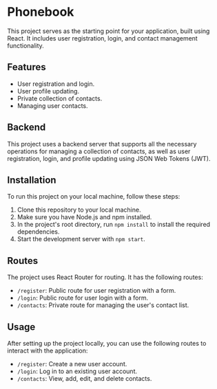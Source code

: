 # Phonebook

This project serves as the starting point for your application, built using React. It includes user registration, login, and contact management functionality.

## Features

- User registration and login.
- User profile updating.
- Private collection of contacts.
- Managing user contacts.

## Backend

This project uses a backend server that supports all the necessary operations for managing a collection of contacts, as well as user registration, login, and profile updating using JSON Web Tokens (JWT). 

## Installation

To run this project on your local machine, follow these steps:

1. Clone this repository to your local machine.
2. Make sure you have Node.js and npm installed.
3. In the project's root directory, run `npm install` to install the required dependencies.
4. Start the development server with `npm start`.

## Routes

The project uses React Router for routing. It has the following routes:

- `/register`: Public route for user registration with a form.
- `/login`: Public route for user login with a form.
- `/contacts`: Private route for managing the user's contact list.

## Usage

After setting up the project locally, you can use the following routes to interact with the application:

- `/register`: Create a new user account.
- `/login`: Log in to an existing user account.
- `/contacts`: View, add, edit, and delete contacts.



